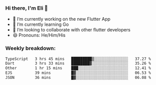 ### Hi there, I'm Eli 👋
- 🔭 I’m currently working on the new Flutter App
- 🌱 I’m currently learning Go
- 🦄 I’m looking to collaborate with other flutter developers
- 😄 Pronouns: He/Him/His

### Weekly breakdown:
<!--START_SECTION:waka-->

```txt
TypeScript   3 hrs 45 mins   █████████▒░░░░░░░░░░░░░░░   37.27 %
Dart         3 hrs 33 mins   ████████▓░░░░░░░░░░░░░░░░   35.26 %
Other        1 hr 15 mins    ███░░░░░░░░░░░░░░░░░░░░░░   12.41 %
EJS          39 mins         █▓░░░░░░░░░░░░░░░░░░░░░░░   06.53 %
JSON         36 mins         █▓░░░░░░░░░░░░░░░░░░░░░░░   06.08 %
```

<!--END_SECTION:waka-->
